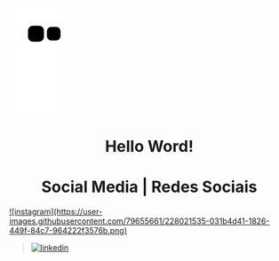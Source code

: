 ![Snake animation](https://github.com/Amandasfs/Amandasfs/blob/output/github-contribution-grid-snake.svg)

<h1 align="center"> Hello Word! </h1>




<h1 align="center"> Social Media | Redes Sociais </h1>
<a heigth= 3rem  href="https://www.instagram.com/amandsfs/">![instagram](https://user-images.githubusercontent.com/79655661/228021535-031b4d41-1826-449f-84c7-964222f3576b.png)</a>

  
 ><a href="https://www.linkedin.com/in/amanda-freitas-santos/">![linkedin](https://user-images.githubusercontent.com/79655661/228021521-8fff8d33-16a7-4f97-b482-336b396c8119.png)</a>

 
